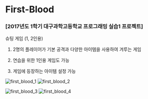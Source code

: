 # First-Blood

### [2017년도 1학기 대구과학고등학교 프로그래밍 실습1 프로젝트]

슈팅 게임 (1, 2인용)

1) 2명의 플레이어가 기본 공격과 다양한 아이템을 사용하여 겨루는 게임

2) 연습을 위한 1인용 게임도 가능

3) 게임에 등장하는 아이템 설정 가능

![first_blood_1](https://user-images.githubusercontent.com/42437315/190095523-c7661af2-a793-49f5-9f3a-f54deff4aef4.png)
![first_blood_2](https://user-images.githubusercontent.com/42437315/190095779-4cc46530-2916-40bc-8682-187bc1ad0c74.png)

![first_blood_3](https://user-images.githubusercontent.com/42437315/190095898-179413a5-a970-40ca-b237-c255a1c6a378.png) 
![first_blood_4](https://user-images.githubusercontent.com/42437315/190095954-6d3c03ff-3547-4a46-97a7-0d31dd32f041.png)
 
